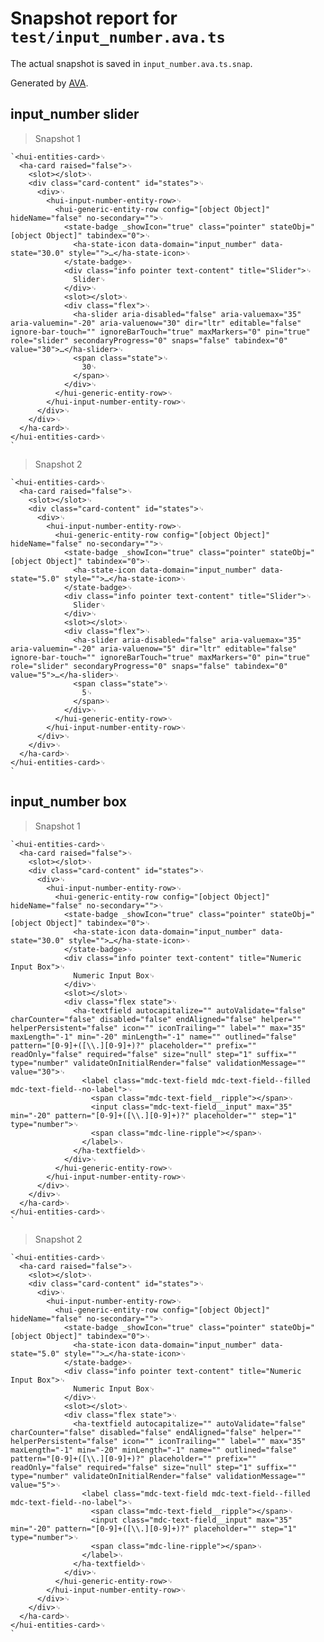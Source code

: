 # Snapshot report for `test/input_number.ava.ts`

The actual snapshot is saved in `input_number.ava.ts.snap`.

Generated by [AVA](https://avajs.dev).

## input_number slider

> Snapshot 1

    `<hui-entities-card>␊
      <ha-card raised="false">␊
        <slot></slot>␊
        <div class="card-content" id="states">␊
          <div>␊
            <hui-input-number-entity-row>␊
              <hui-generic-entity-row config="[object Object]" hideName="false" no-secondary="">␊
                <state-badge _showIcon="true" class="pointer" stateObj="[object Object]" tabindex="0">␊
                  <ha-state-icon data-domain="input_number" data-state="30.0" style="">…</ha-state-icon>␊
                </state-badge>␊
                <div class="info pointer text-content" title="Slider">␊
                  Slider␊
                </div>␊
                <slot></slot>␊
                <div class="flex">␊
                  <ha-slider aria-disabled="false" aria-valuemax="35" aria-valuemin="-20" aria-valuenow="30" dir="ltr" editable="false" ignore-bar-touch="" ignoreBarTouch="true" maxMarkers="0" pin="true" role="slider" secondaryProgress="0" snaps="false" tabindex="0" value="30">…</ha-slider>␊
                  <span class="state">␊
                    30␊
                  </span>␊
                </div>␊
              </hui-generic-entity-row>␊
            </hui-input-number-entity-row>␊
          </div>␊
        </div>␊
      </ha-card>␊
    </hui-entities-card>␊
    `

> Snapshot 2

    `<hui-entities-card>␊
      <ha-card raised="false">␊
        <slot></slot>␊
        <div class="card-content" id="states">␊
          <div>␊
            <hui-input-number-entity-row>␊
              <hui-generic-entity-row config="[object Object]" hideName="false" no-secondary="">␊
                <state-badge _showIcon="true" class="pointer" stateObj="[object Object]" tabindex="0">␊
                  <ha-state-icon data-domain="input_number" data-state="5.0" style="">…</ha-state-icon>␊
                </state-badge>␊
                <div class="info pointer text-content" title="Slider">␊
                  Slider␊
                </div>␊
                <slot></slot>␊
                <div class="flex">␊
                  <ha-slider aria-disabled="false" aria-valuemax="35" aria-valuemin="-20" aria-valuenow="5" dir="ltr" editable="false" ignore-bar-touch="" ignoreBarTouch="true" maxMarkers="0" pin="true" role="slider" secondaryProgress="0" snaps="false" tabindex="0" value="5">…</ha-slider>␊
                  <span class="state">␊
                    5␊
                  </span>␊
                </div>␊
              </hui-generic-entity-row>␊
            </hui-input-number-entity-row>␊
          </div>␊
        </div>␊
      </ha-card>␊
    </hui-entities-card>␊
    `

## input_number box

> Snapshot 1

    `<hui-entities-card>␊
      <ha-card raised="false">␊
        <slot></slot>␊
        <div class="card-content" id="states">␊
          <div>␊
            <hui-input-number-entity-row>␊
              <hui-generic-entity-row config="[object Object]" hideName="false" no-secondary="">␊
                <state-badge _showIcon="true" class="pointer" stateObj="[object Object]" tabindex="0">␊
                  <ha-state-icon data-domain="input_number" data-state="30.0" style="">…</ha-state-icon>␊
                </state-badge>␊
                <div class="info pointer text-content" title="Numeric Input Box">␊
                  Numeric Input Box␊
                </div>␊
                <slot></slot>␊
                <div class="flex state">␊
                  <ha-textfield autocapitalize="" autoValidate="false" charCounter="false" disabled="false" endAligned="false" helper="" helperPersistent="false" icon="" iconTrailing="" label="" max="35" maxLength="-1" min="-20" minLength="-1" name="" outlined="false" pattern="[0-9]+([\\.][0-9]+)?" placeholder="" prefix="" readOnly="false" required="false" size="null" step="1" suffix="" type="number" validateOnInitialRender="false" validationMessage="" value="30">␊
                    <label class="mdc-text-field mdc-text-field--filled mdc-text-field--no-label">␊
                      <span class="mdc-text-field__ripple"></span>␊
                      <input class="mdc-text-field__input" max="35" min="-20" pattern="[0-9]+([\\.][0-9]+)?" placeholder="" step="1" type="number">␊
                      <span class="mdc-line-ripple"></span>␊
                    </label>␊
                  </ha-textfield>␊
                </div>␊
              </hui-generic-entity-row>␊
            </hui-input-number-entity-row>␊
          </div>␊
        </div>␊
      </ha-card>␊
    </hui-entities-card>␊
    `

> Snapshot 2

    `<hui-entities-card>␊
      <ha-card raised="false">␊
        <slot></slot>␊
        <div class="card-content" id="states">␊
          <div>␊
            <hui-input-number-entity-row>␊
              <hui-generic-entity-row config="[object Object]" hideName="false" no-secondary="">␊
                <state-badge _showIcon="true" class="pointer" stateObj="[object Object]" tabindex="0">␊
                  <ha-state-icon data-domain="input_number" data-state="5.0" style="">…</ha-state-icon>␊
                </state-badge>␊
                <div class="info pointer text-content" title="Numeric Input Box">␊
                  Numeric Input Box␊
                </div>␊
                <slot></slot>␊
                <div class="flex state">␊
                  <ha-textfield autocapitalize="" autoValidate="false" charCounter="false" disabled="false" endAligned="false" helper="" helperPersistent="false" icon="" iconTrailing="" label="" max="35" maxLength="-1" min="-20" minLength="-1" name="" outlined="false" pattern="[0-9]+([\\.][0-9]+)?" placeholder="" prefix="" readOnly="false" required="false" size="null" step="1" suffix="" type="number" validateOnInitialRender="false" validationMessage="" value="5">␊
                    <label class="mdc-text-field mdc-text-field--filled mdc-text-field--no-label">␊
                      <span class="mdc-text-field__ripple"></span>␊
                      <input class="mdc-text-field__input" max="35" min="-20" pattern="[0-9]+([\\.][0-9]+)?" placeholder="" step="1" type="number">␊
                      <span class="mdc-line-ripple"></span>␊
                    </label>␊
                  </ha-textfield>␊
                </div>␊
              </hui-generic-entity-row>␊
            </hui-input-number-entity-row>␊
          </div>␊
        </div>␊
      </ha-card>␊
    </hui-entities-card>␊
    `
